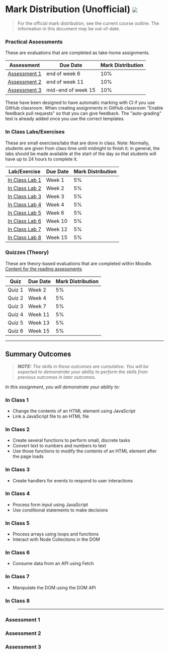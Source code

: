 # Mark Distribution (Unofficial) ![](https://img.shields.io/badge/Documentation%20Status-%7E10%25%20Minimal%20Outline-lightgrey?logo=Read%20the%20Docs)

> For the official mark distribution, see the current course outline. The information in this document may be out-of-date.

### Practical Assessments

These are evaluations that are completed as take-home assignments.

| Assessment                                | Due Date           | Mark Distribution |
| ----------------------------------------- | ------------------ | ----------------- |
| [Assessment 1](#assignment-1) | end of week 6      | 10%               |
| [Assessment 2](#assignment-2) | end of week 11     | 10%               |
| [Assessment 3](#assignment-3) | mid-end of week 15 | 10%               |

These have been designed to have automatic marking with CI if you use GitHub classroom.
When creating assignments in GitHub classroom "Enable feedback pull requests" so that you can give feedback. The "auto-grading" test is already added once you use the correct templates.

### In Class Labs/Exercises

These are small exercises/labs that are done in class. Note: Normally, students are given from class time until midnight to finish it; in general, the labs should be made available at the start of the day so that students will have up to 24 hours to complete it.

| Lab/Exercise                                       | Due Date | Mark Distribution |
| -------------------------------------------------- | -------- | ----------------- |
| [In Class Lab 1](#in-class-1) | Week 1   | 5%                |
| [In Class Lab 2](#in-class-2) | Week 2   | 5%                |
| [In Class Lab 3](#in-class-3) | Week 3   | 5%                |
| [In Class Lab 4](#in-class-4) | Week 4   | 5%                |
| [In Class Lab 5](#in-class-5) | Week 6   | 5%                |
| [In Class Lab 6](#in-class-6) | Week 10  | 5%                |
| [In Class Lab 7](#in-class-7) | Week 12  | 5%                |
| [In Class Lab 8](#in-class-8) | Week 15  | 5%                |

### Quizzes (Theory)

These are theory-based evaluations that are completed within Moodle. [Content for the reading assessments](reading-assessments/README.md)

| Quiz   | Due Date | Mark Distribution |
| ------ | -------- | ----------------- |
| Quiz 1 | Week 2   | 5%                |
| Quiz 2 | Week 4   | 5%                |
| Quiz 3 | Week 7   | 5%                |
| Quiz 4 | Week 11  | 5%                |
| Quiz 5 | Week 13  | 5%                |
| Quiz 6 | Week 15  | 5%                |

----

## Summary Outcomes

> ***NOTE:** The skills in these outcomes are cumulative. You will be expected to demonstrate your ability to perform the skills from previous outcomes in later outcomes.*

*In this assignment, you will demonstrate your ability to:*

### In Class 1

- Change the contents of an HTML element using JavaScript
- Link a JavaScript file to an HTML file

### In Class 2

- Create several functions to perform small, discrete tasks
- Convert text to numbers and numbers to text
- Use those functions to modify the contents of an HTML element after the page loads

### In Class 3

- Create handlers for events to respond to user interactions

### In Class 4

- Process form input using JavaScript
- Use conditional statements to make decisions

### In Class 5

- Process arrays using loops and functions
- Interact with Node Collections in the DOM

### In Class 6

- Consume data from an API using Fetch

### In Class 7

- Manipulate the DOM using the DOM API

### In Class 8


> ----


### Assessment 1

### Assessment 2

### Assessment 3

